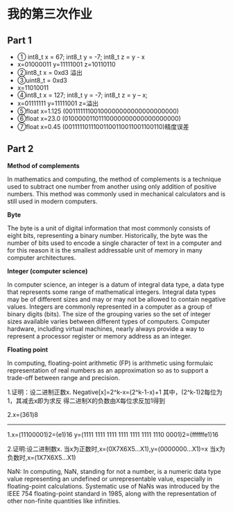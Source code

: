 # 我的第三次作业


## Part 1

* ① int8_t x = 67; int8_t y = -7; int8_t z = y - x 
* x=01000011 y=11111001 z=10110110
* ②int8_t x = 0xd3   溢出
* ③uint8_t = 0xd3
* x=11010011
* ④int8_t x = 127; int8_t y = -7; int8_t z = y – x;
* x=01111111 y=11111001 z=溢出
* ⑤float x=1.125 (00111111100100000000000000000000)
* ⑥float x=23.0 (01000001101110000000000000000000)
* ⑦float x=0.45 (00111110111001100110011001100110)精度误差


## Part 2
**Method of complements**

In mathematics and computing, the method of complements is a technique used to subtract one number from another using only addition of positive numbers. This method was commonly used in mechanical calculators and is still used in modern computers. 

**Byte**

The byte is a unit of digital information that most commonly consists of eight bits, representing a binary number. Historically, the byte was the number of bits used to encode a single character of text in a computer and for this reason it is the smallest addressable unit of memory in many computer architectures. 

**Integer (computer science)**

In computer science, an integer is a datum of integral data type, a data type that represents some range of mathematical integers. Integral data types may be of different sizes and may or may not be allowed to contain negative values. Integers are commonly represented in a computer as a group of binary digits (bits). The size of the grouping varies so the set of integer sizes available varies between different types of computers. Computer hardware, including virtual machines, nearly always provide a way to represent a processor register or memory address as an integer. 

**Floating point**

In computing, floating-point arithmetic (FP) is arithmetic using formulaic representation of real numbers as an approximation so as to support a trade-off between range and precision.




1.证明：设二进制正数x.
Negative[x]=2^k-x=(2^k-1-x)+1
其中，(2^k-1)2每位为1，其减去x即为求反
得二进制X的负数由X每位求反加1得到

2.x=(361)8

***

1.x=(11100001)2=(e1)16
 y=(1111 1111 1111 1111 1111 1111 1110 0001)2=(ffffffe1)16

2.证明:设二进制数x.
当x为正数时,x=(0X7X6X5...X1),y=(0000000...X1)=x
当x为负数时,x=(1X7X6X5...X1)





NaN:
In computing, NaN, standing for not a number, is a numeric data type value representing an undefined or unrepresentable value, especially in floating-point calculations. Systematic use of NaNs was introduced by the IEEE 754 floating-point standard in 1985, along with the representation of other non-finite quantities like infinities. 